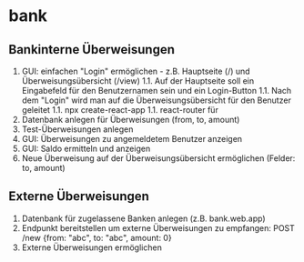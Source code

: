 # bank

## Bankinterne Überweisungen
1. GUI: einfachen "Login" ermöglichen - z.B. Hauptseite (/) und Überweisungsübersicht (/view)
  1.1. Auf der Hauptseite soll ein Eingabefeld für den Benutzernamen sein und ein Login-Button
  1.1. Nach dem "Login" wird man auf die Überweisungsübersicht für den Benutzer geleitet
  1.1. npx create-react-app
  1.1. react-router für <Link>
1. Datenbank anlegen für Überweisungen (from, to, amount)
1. Test-Überweisungen anlegen
1. GUI: Überweisungen zu angemeldetem Benutzer anzeigen
1. GUI: Saldo ermitteln und anzeigen
1. Neue Überweisung auf der Überweisungsübersicht ermöglichen (Felder: to, amount)

## Externe Überweisungen
1. Datenbank für zugelassene Banken anlegen (z.B. bank.web.app)
1. Endpunkt bereitstellen um externe Überweisungen zu empfangen: POST /new {from: "abc", to: "abc", amount: 0}
1. Externe Überweisungen ermöglichen
